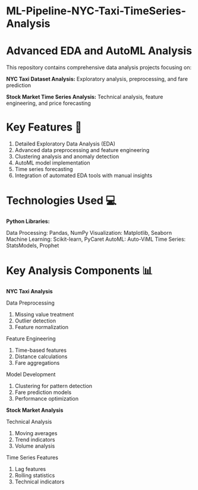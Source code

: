 # ML-Pipeline-NYC-Taxi-TimeSeries-Analysis

# Advanced EDA and AutoML Analysis
This repository contains comprehensive data analysis projects focusing on:

**NYC Taxi Dataset Analysis:** Exploratory analysis, preprocessing, and fare prediction

**Stock Market Time Series Analysis:** Technical analysis, feature engineering, and price forecasting

# Key Features 🎯

1. Detailed Exploratory Data Analysis (EDA)
2. Advanced data preprocessing and feature engineering
3. Clustering analysis and anomaly detection
4. AutoML model implementation
5. Time series forecasting
6. Integration of automated EDA tools with manual insights

# Technologies Used 💻

**Python Libraries:**

Data Processing: Pandas, NumPy
Visualization: Matplotlib, Seaborn
Machine Learning: Scikit-learn, PyCaret
AutoML: Auto-ViML
Time Series: StatsModels, Prophet

# Key Analysis Components 📊

**NYC Taxi Analysis**

Data Preprocessing

1. Missing value treatment
2. Outlier detection
3. Feature normalization

Feature Engineering

1. Time-based features
2. Distance calculations
3. Fare aggregations

Model Development

1. Clustering for pattern detection
2. Fare prediction models
3. Performance optimization

**Stock Market Analysis**

Technical Analysis

1. Moving averages
2. Trend indicators
3. Volume analysis


Time Series Features

1. Lag features
2. Rolling statistics
3. Technical indicators

